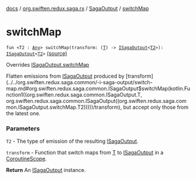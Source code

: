[docs](../../index.md) / [org.swiften.redux.saga.rx](../index.md) / [SagaOutput](index.md) / [switchMap](./switch-map.md)

# switchMap

`fun <T2 : `[`Any`](https://kotlinlang.org/api/latest/jvm/stdlib/kotlin/-any/index.html)`> switchMap(transform: (`[`T`](index.md#T)`) -> `[`ISagaOutput`](../../org.swiften.redux.saga.common/-i-saga-output/index.md)`<`[`T2`](switch-map.md#T2)`>): `[`ISagaOutput`](../../org.swiften.redux.saga.common/-i-saga-output/index.md)`<`[`T2`](switch-map.md#T2)`>` [(source)](https://github.com/protoman92/KotlinRedux/tree/master/common/common-rx-saga/src/main/kotlin/org/swiften/redux/saga/rx/RxSaga.kt#L59)

Overrides [ISagaOutput.switchMap](../../org.swiften.redux.saga.common/-i-saga-output/switch-map.md)

Flatten emissions from [ISagaOutput](../../org.swiften.redux.saga.common/-i-saga-output/index.md) produced by [transform](../../org.swiften.redux.saga.common/-i-saga-output/switch-map.md#org.swiften.redux.saga.common.ISagaOutput$switchMap(kotlin.Function1((org.swiften.redux.saga.common.ISagaOutput.T, org.swiften.redux.saga.common.ISagaOutput((org.swiften.redux.saga.common.ISagaOutput.switchMap.T2)))))/transform), but accept only those from
the latest one.

### Parameters

`T2` - The type of emission of the resulting [ISagaOutput](../../org.swiften.redux.saga.common/-i-saga-output/index.md).

`transform` - Function that switch maps from [T](../../org.swiften.redux.saga.common/-i-saga-output/index.md#T) to [ISagaOutput](../../org.swiften.redux.saga.common/-i-saga-output/index.md) in a [CoroutineScope](#).

**Return**
An [ISagaOutput](../../org.swiften.redux.saga.common/-i-saga-output/index.md) instance.


